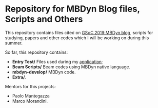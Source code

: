 # Repository for MBDyn Blog files, Scripts and Others

This repository contains files cited on [GSoC 2019 MBDyn blog](https://eriveltongualter.github.io/GSoC2019-MBDyn/), scripts for studying, papers and other codes which I will be working on during this summer.

So far, this repository contains:

- **Entry Test/** Files used during my [application](https://eriveltongualter.github.io/GSoC2019-MBDyn/entry-test.html);
- **Beam Scripts/** Beam codes using MBDyn native language.
- **mbdyn-develop/** MBDyn code.
- **Extra/**.

Mentors for this projects:
- Paolo Mantegazza
- Marco Morandini.

